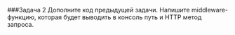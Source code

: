 ﻿###Задача 2 
Дополните код предыдущей задачи. Напишите middleware-функцию, которая будет выводить в консоль путь и HTTP метод запроса.